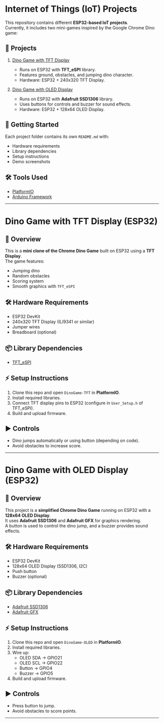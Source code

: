 # Internet of Things (IoT) Projects

This repository contains different **ESP32-based IoT projects**.  
Currently, it includes two mini-games inspired by the Google Chrome Dino game:

## 📌 Projects
1. [Dino Game with TFT Display](./DinoGame-TFT)  
   - Runs on ESP32 with **TFT_eSPI** library.
   - Features ground, obstacles, and jumping dino character.
   - Hardware: ESP32 + 240x320 TFT Display.

2. [Dino Game with OLED Display](./DinoGame-OLED)  
   - Runs on ESP32 with **Adafruit SSD1306** library.
   - Uses buttons for controls and buzzer for sound effects.
   - Hardware: ESP32 + 128x64 OLED Display.

## 🚀 Getting Started
Each project folder contains its own `README.md` with:
- Hardware requirements
- Library dependencies
- Setup instructions
- Demo screenshots

## 🛠 Tools Used
- [PlatformIO](https://platformio.org/)  
- [Arduino Framework](https://www.arduino.cc/)

---
# Dino Game with TFT Display (ESP32)

## 📖 Overview
This is a **mini clone of the Chrome Dino Game** built on ESP32 using a **TFT Display**.  
The game features:
- Jumping dino
- Random obstacles
- Scoring system
- Smooth graphics with `TFT_eSPI`

## 🛠 Hardware Requirements
- ESP32 DevKit
- 240x320 TFT Display (ILI9341 or similar)
- Jumper wires
- Breadboard (optional)

## 📦 Library Dependencies
- [TFT_eSPI](https://github.com/Bodmer/TFT_eSPI)

## ⚡ Setup Instructions
1. Clone this repo and open `DinoGame-TFT` in **PlatformIO**.
2. Install required libraries.
3. Connect TFT display pins to ESP32 (configure in `User_Setup.h` of TFT_eSPI).
4. Build and upload firmware.

## ▶️ Controls
- Dino jumps automatically or using button (depending on code).
- Avoid obstacles to increase score.

---
# Dino Game with OLED Display (ESP32)

## 📖 Overview
This project is a **simplified Chrome Dino Game** running on ESP32 with a **128x64 OLED Display**.  
It uses **Adafruit SSD1306** and **Adafruit GFX** for graphics rendering.  
A button is used to control the dino jump, and a buzzer provides sound effects.

## 🛠 Hardware Requirements
- ESP32 DevKit
- 128x64 OLED Display (SSD1306, I2C)
- Push button
- Buzzer (optional)

## 📦 Library Dependencies
- [Adafruit SSD1306](https://github.com/adafruit/Adafruit_SSD1306)
- [Adafruit GFX](https://github.com/adafruit/Adafruit-GFX-Library)

## ⚡ Setup Instructions
1. Clone this repo and open `DinoGame-OLED` in **PlatformIO**.
2. Install required libraries.
3. Wire up:
   - OLED SDA → GPIO21  
   - OLED SCL → GPIO22  
   - Button → GPIO4  
   - Buzzer → GPIO5  
4. Build and upload firmware.

## ▶️ Controls
- Press button to jump.
- Avoid obstacles to score points.

---

